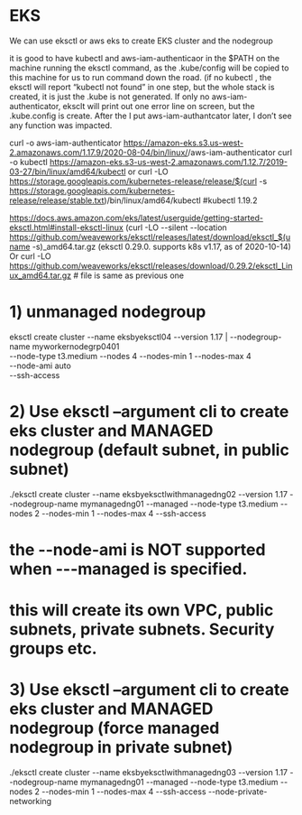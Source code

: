 # EKS
We can use eksctl or aws eks to create EKS cluster and the nodegroup

it is good to have kubectl  and aws-iam-authenticaor  in the $PATH on the machine running the eksctl command, as the .kube/config will be copied to this machine for us to run command down the road. (if no kubectl , the eksctl will report “kubectl not found” in one step, but the whole stack is created, it is just the .kube  is not generated.   If only no aws-iam-authenticator, eksclt will print out one error line on screen, but the .kube.config is create.  After the I put aws-iam-authantcator later, I don’t see any function was impacted.

curl -o aws-iam-authenticator https://amazon-eks.s3.us-west-2.amazonaws.com/1.17.9/2020-08-04/bin/linux/<amd64>/aws-iam-authenticator
curl -o kubectl https://amazon-eks.s3-us-west-2.amazonaws.com/1.12.7/2019-03-27/bin/linux/amd64/kubectl
or
curl -LO https://storage.googleapis.com/kubernetes-release/release/$(curl -s https://storage.googleapis.com/kubernetes-release/release/stable.txt)/bin/linux/amd64/kubectl   #kubectl 1.19.2


https://docs.aws.amazon.com/eks/latest/userguide/getting-started-eksctl.html#install-eksctl-linux
(curl -LO --silent --location https://github.com/weaveworks/eksctl/releases/latest/download/eksctl_$(uname -s)_amd64.tar.gz    (eksctl 0.29.0.   supports k8s v1.17, as of 2020-10-14)
Or  curl -LO https://github.com/weaveworks/eksctl/releases/download/0.29.2/eksctl_Linux_amd64.tar.gz  #  file is same as previous one

# 1) unmanaged nodegroup
eksctl create cluster --name eksbyeksctl04  --version 1.17 |
--nodegroup-name myworkernodegrp0401  \
--node-type t3.medium --nodes 4 --nodes-min 1 --nodes-max 4 \
--node-ami auto \
--ssh-access


# 2) Use eksctl –argument cli to create eks cluster and MANAGED nodegroup (default subnet,  in public subnet)

./eksctl create cluster --name eksbyeksctlwithmanagedng02  --version 1.17 --nodegroup-name mymanagedng01 --managed  --node-type t3.medium --nodes 2  --nodes-min 1 --nodes-max 4  --ssh-access
# the --node-ami  is NOT supported when ---managed  is specified.
# this will create its own VPC, public subnets, private subnets.  Security groups etc.

# 3) Use eksctl –argument cli to create eks cluster and MANAGED nodegroup (force managed nodegroup in private subnet)
./eksctl create cluster --name eksbyeksctlwithmanagedng03  --version 1.17 --nodegroup-name mymanagedng01 --managed  --node-type t3.medium --nodes 2  --nodes-min 1 --nodes-max 4  --ssh-access  --node-private-networking


